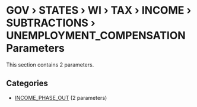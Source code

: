# GOV › STATES › WI › TAX › INCOME › SUBTRACTIONS › UNEMPLOYMENT_COMPENSATION Parameters

This section contains 2 parameters.

## Categories

- [INCOME_PHASE_OUT](income_phase_out/index.md) (2 parameters)
